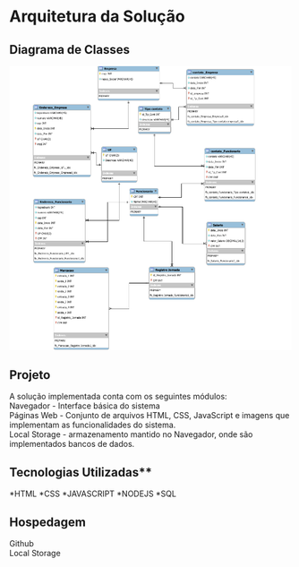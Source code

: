 # Arquitetura da Solução



## Diagrama de Classes

![Exemplo de Diagrama de Fluxo](img/diagrama.png)



## Projeto <br>

A solução implementada conta com os seguintes módulos: <br>
Navegador - Interface básica do sistema  <br>
Páginas Web - Conjunto de arquivos HTML, CSS, JavaScript e imagens que implementam as funcionalidades do sistema. <br>
Local Storage - armazenamento mantido no Navegador, onde são implementados bancos de dados.
## Tecnologias Utilizadas** <br>

*HTML
*CSS
*JAVASCRIPT
*NODEJS
*SQL


## Hospedagem

Github <br>
Local Storage 
